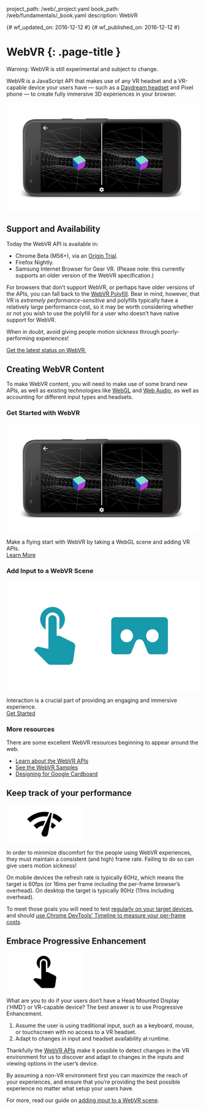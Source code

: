 project_path: /web/_project.yaml
book_path: /web/fundamentals/_book.yaml
description: WebVR

{# wf_updated_on: 2016-12-12 #}
{# wf_published_on: 2016-12-12 #}

# WebVR {: .page-title }

Warning: WebVR is still experimental and subject to change.

WebVR is a JavaScript API that makes use of any VR headset and a VR-capable device your users have — such as a [Daydream headset](https://vr.google.com/daydream/) and Pixel phone — to create fully immersive 3D experiences in your browser.

<img src="img/getting-started-with-webvr.jpg" alt="Get started with WebVR" />

## Support and Availability

Today the WebVR API is available in:

* Chrome Beta (M56+), via an [Origin Trial](https://github.com/jpchase/OriginTrials/blob/gh-pages/developer-guide.md).
* Firefox Nightly.
* Samsung Internet Browser for Gear VR. (Please note: this currently supports an older version of the WebVR specification.)

For browsers that don’t support WebVR, or perhaps have older versions of the APIs, you can fall back to the [WebVR Polyfill](https://github.com/googlevr/webvr-polyfill). Bear in mind, however, that VR is *extremely performance-sensitive* and polyfills typically have a relatively large performance cost, so it may be worth considering whether or not you wish to use the polyfill for a user who doesn’t have native support for WebVR.

When in doubt, avoid giving people motion sickness through poorly-performing experiences!

[Get the latest status on WebVR.](./status/)

## Creating WebVR Content

To make WebVR content, you will need to make use of some brand new APIs, as well as existing technologies like [WebGL](https://developer.mozilla.org/en-US/docs/Web/API/WebGL_API/Tutorial) and [Web Audio](https://developer.mozilla.org/en-US/docs/Web/API/Web_Audio_API), as well as accounting for different input types and headsets.

<div class="attempt-left">
  <h3>Get Started with WebVR</h3>
  <a href="./getting-started-with-webvr/">
    <img src="img/getting-started-with-webvr.jpg" alt="Get started with WebVR" />
  </a>
  <p>
    Make a flying start with WebVR by taking a WebGL scene and adding VR APIs.<br>
    <a href="./getting-started-with-webvr/">Learn More</a>
  </p>
</div>
<div class="attempt-right">
  <h3>Add Input to a WebVR Scene</h3>
  <a href="./adding-input-to-a-webvr-scene/">
    <img src="img/adding-input-to-a-webvr-scene.jpg" alt="Add input to a WebVR scene" />
  </a>
  <p>
    Interaction is a crucial part of providing an engaging and immersive experience.<br>
    <a href="./adding-input-to-a-webvr-scene/">Get Started</a>
  </p>
</div>

<div class="clearfix"></div>

### More resources

There are some excellent WebVR resources beginning to appear around the web.

* [Learn about the WebVR APIs](https://developer.mozilla.org/en-US/docs/Web/API/WebVR_API)
* [See the WebVR Samples](https://webvr.info/samples/)
* [Designing for Google Cardboard](https://www.google.com/design/spec-vr/designing-for-google-cardboard/a-new-dimension.html)

## Keep track of your performance

<img src="img/oce.png" class="attempt-right" alt="WebVR Performance" />

In order to minimize discomfort for the people using WebVR experiences, they must maintain a consistent (and high) frame rate. Failing to do so can give users motion sickness!

On mobile devices the refresh rate is typically 60Hz, which means the target is 60fps (or 16ms per frame *including* the per-frame browser’s overhead). On desktop the target is typically 90Hz (11ms including overhead).

To meet those goals you will need to test [regularly on your target devices](/web/tools/chrome-devtools/remote-debugging/), and should [use Chrome DevTools’ Timeline to measure your per-frame costs](/web/tools/chrome-devtools/evaluate-performance/timeline-tool).

## Embrace Progressive Enhancement

<img src="img/touch-input.png" class="attempt-right" alt="Use Progressive Enhancement to maximise reach" />

What are you to do if your users don’t have a Head Mounted Display (‘HMD’) or VR-capable device? The best answer is to use Progressive Enhancement.

1. Assume the user is using traditional input, such as a keyboard, mouse, or touchscreen with no access to a VR headset.
2. Adapt to changes in input and headset availability at runtime.

Thankfully the [WebVR APIs](https://developer.mozilla.org/en-US/docs/Web/API/WebVR_API) make it possible to detect changes in the VR environment for us to discover and adapt to changes in the inputs and viewing options in the user’s device.

By assuming a non-VR environment first you can maximize the reach of your experiences, and ensure that you’re providing the best possible experience no matter what setup your users have.

For more, read our guide on [adding input to a WebVR scene](./adding-input-to-a-webvr-scene/).
